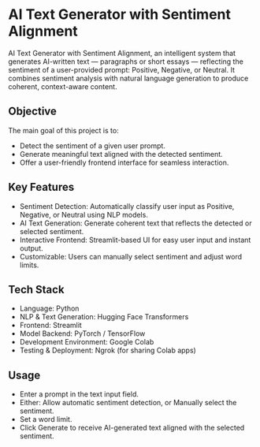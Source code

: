 # AI Text Generator with Sentiment Alignment

AI Text Generator with Sentiment Alignment, an intelligent system that generates AI-written text — paragraphs or short essays — reflecting the sentiment of a user-provided prompt: Positive, Negative, or Neutral. It combines sentiment analysis with natural language generation to produce coherent, context-aware content.

## Objective

The main goal of this project is to:

- Detect the sentiment of a given user prompt.
- Generate meaningful text aligned with the detected sentiment.
- Offer a user-friendly frontend interface for seamless interaction.

## Key Features

- Sentiment Detection: Automatically classify user input as Positive, Negative, or Neutral using NLP models.
- AI Text Generation: Generate coherent text that reflects the detected or selected sentiment.
- Interactive Frontend: Streamlit-based UI for easy user input and instant output.
- Customizable: Users can manually select sentiment and adjust word limits.

## Tech Stack

- Language: Python
- NLP & Text Generation: Hugging Face Transformers
- Frontend: Streamlit
- Model Backend: PyTorch / TensorFlow
- Development Environment: Google Colab
- Testing & Deployment: Ngrok (for sharing Colab apps)

## Usage

- Enter a prompt in the text input field.
- Either: Allow automatic sentiment detection, or Manually select the sentiment.
- Set a word limit.
- Click Generate to receive AI-generated text aligned with the selected sentiment.
